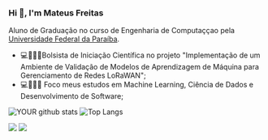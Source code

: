 

### Hi 👋, I'm Mateus Freitas
 Aluno de Graduação no curso de Engenharia de Computaççao pela [Universidade Federal da Paraíba](https://www.ufpb.br/).
 
- 💻👨🏽‍🏫Bolsista de Iniciação Científica no projeto "Implementação de um Ambiente de Validação de Modelos de Aprendizagem de Máquina para Gerenciamento de Redes LoRaWAN";
- 💻👨🏽‍🔬 Foco meus estudos em Machine Learning, Ciência de Dados e Desenvolvimento de Software;

![YOUR github stats](https://github-readme-stats.vercel.app/api?username=MateusFreitas-C)
![Top Langs](https://github-readme-stats.vercel.app/api/top-langs/?username=MateusFreitas-C)

[<img src = "https://img.shields.io/badge/mateus__freitascorreia@hotmail.com-0078D4?style=for-the-badge&logo=microsoft-outlook&logoColor=white">](mailto:mateus_freitascorreia@hotmail.com)
[<img src = "https://img.shields.io/badge/LinkedIn-0077B5?style=for-the-badge&logo=linkedin&logoColor=white">](https://www.linkedin.com/in/mateus-freitas-63753b20b/)

